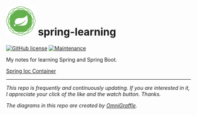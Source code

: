 # <img src="images/icons/spring-framework.png" width="80" height="80"> spring-learning

[![GitHub license](https://img.shields.io/github/license/Naereen/StrapDown.js.svg)](https://github.com/Naereen/StrapDown.js/blob/master/LICENSE) [![Maintenance](https://img.shields.io/badge/Maintained%3F-yes-green.svg)](https://GitHub.com/Naereen/StrapDown.js/graphs/commit-activity)

My notes for learning Spring and Spring Boot.

[Spring Ioc Container](./notes/Spring-IoC-Container/Spring-IoC-Container.md)

---

*This repo is frequently and continuously updating. If you are interested in it, I appreciate your click of the like and the watch button. Thanks.*

*The diagrams in this repo are created by [OmniGraffle](https://www.omnigroup.com/omnigraffle/).*
